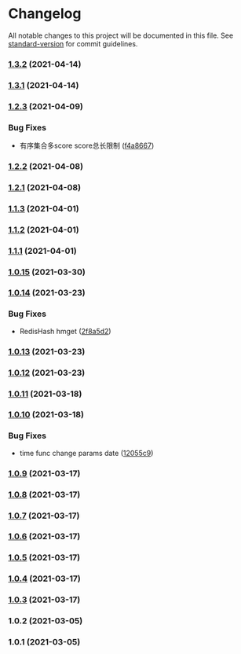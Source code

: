 # Changelog

All notable changes to this project will be documented in this file. See [standard-version](https://github.com/conventional-changelog/standard-version) for commit guidelines.

### [1.3.2](https://github.com/yxjorhs/ts-lib/compare/v1.3.1...v1.3.2) (2021-04-14)

### [1.3.1](https://github.com/yxjorhs/ts-lib/compare/v1.2.3...v1.3.1) (2021-04-14)

### [1.2.3](https://github.com/yxjorhs/ts-lib/compare/v1.2.2...v1.2.3) (2021-04-09)


### Bug Fixes

* 有序集合多score score总长限制 ([f4a8667](https://github.com/yxjorhs/ts-lib/commit/f4a86675911f423503368f9a7db4ac19f9dd9f3c))

### [1.2.2](https://github.com/yxjorhs/ts-lib/compare/v1.2.1...v1.2.2) (2021-04-08)

### [1.2.1](https://github.com/yxjorhs/ts-lib/compare/v1.1.3...v1.2.1) (2021-04-08)

### [1.1.3](https://github.com/yxjorhs/ts-lib/compare/v1.1.2...v1.1.3) (2021-04-01)

### [1.1.2](https://github.com/yxjorhs/ts-lib/compare/v1.1.1...v1.1.2) (2021-04-01)

### [1.1.1](https://github.com/yxjorhs/ts-lib/compare/v1.0.15...v1.1.1) (2021-04-01)

### [1.0.15](https://github.com/yxjorhs/ts-lib/compare/v1.0.14...v1.0.15) (2021-03-30)

### [1.0.14](https://github.com/yxjorhs/ts-lib/compare/v1.0.13...v1.0.14) (2021-03-23)


### Bug Fixes

* RedisHash hmget ([2f8a5d2](https://github.com/yxjorhs/ts-lib/commit/2f8a5d2cd3bfd1162d5b6d5a7cb0a98349a1113f))

### [1.0.13](https://github.com/yxjorhs/ts-lib/compare/v1.0.12...v1.0.13) (2021-03-23)

### [1.0.12](https://github.com/yxjorhs/ts-lib/compare/v1.0.11...v1.0.12) (2021-03-23)

### [1.0.11](https://github.com/yxjorhs/ts-lib/compare/v1.0.10...v1.0.11) (2021-03-18)

### [1.0.10](https://github.com/yxjorhs/ts-lib/compare/v1.0.9...v1.0.10) (2021-03-18)


### Bug Fixes

* time func change params date ([12055c9](https://github.com/yxjorhs/ts-lib/commit/12055c9ce6d7949a72d52341e28866e15fd7c16a))

### [1.0.9](https://github.com/yxjorhs/ts-lib/compare/v1.0.8...v1.0.9) (2021-03-17)

### [1.0.8](https://github.com/yxjorhs/ts-lib/compare/v1.0.7...v1.0.8) (2021-03-17)

### [1.0.7](https://github.com/yxjorhs/ts-lib/compare/v1.0.6...v1.0.7) (2021-03-17)

### [1.0.6](https://github.com/yxjorhs/ts-lib/compare/v1.0.5...v1.0.6) (2021-03-17)

### [1.0.5](https://github.com/yxjorhs/ts-lib/compare/v1.0.4...v1.0.5) (2021-03-17)

### [1.0.4](https://github.com/yxjorhs/ts-lib/compare/v1.0.3...v1.0.4) (2021-03-17)

### [1.0.3](https://github.com/yxjorhs/ts-lib/compare/v1.0.2...v1.0.3) (2021-03-17)

### 1.0.2 (2021-03-05)

### 1.0.1 (2021-03-05)
